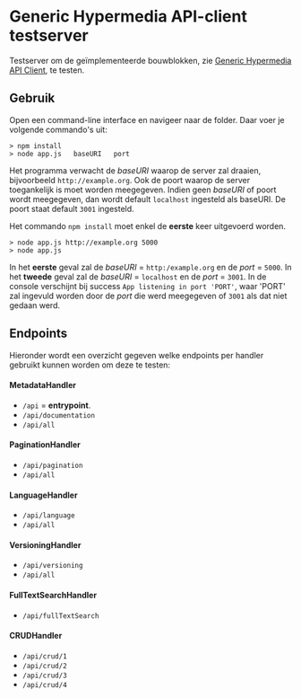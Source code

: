 # Generic Hypermedia API-client testserver

Testserver om de geïmplementeerde bouwblokken, zie [Generic Hypermedia API Client](https://github.com/ddvlanck/generic-hypermedia-api-client), te testen.

## Gebruik

Open een command-line interface en navigeer naar de folder. Daar voer je volgende commando's uit:

```
> npm install
> node app.js   baseURI   port
```

Het programma verwacht de _baseURI_ waarop de server zal draaien, bijvoorbeeld `http://example.org`. Ook de poort waarop de server toegankelijk is moet worden meegegeven. Indien geen _baseURI_ of poort wordt meegegeven, dan wordt default `localhost` ingesteld als baseURI. De poort staat default `3001` ingesteld.

Het commando `npm install` moet enkel de **eerste** keer uitgevoerd worden. 

```
> node app.js http://example.org 5000
> node app.js 
```

In het **eerste** geval zal de _baseURI_ = `http:/example.org` en de _port_ = `5000`. In het **tweede** geval zal de _baseURI_ = `localhost` en de _port_ = `3001`. In de console verschijnt bij success `App listening in port 'PORT'`, waar 'PORT' zal ingevuld worden door de _port_ die werd meegegeven of `3001` als dat niet gedaan werd.

## Endpoints

Hieronder wordt een overzicht gegeven welke endpoints per handler gebruikt kunnen worden om deze te testen:

#### MetadataHandler
* `/api` = **entrypoint**.
* `/api/documentation`
* `/api/all`

#### PaginationHandler
* `/api/pagination` 
* `/api/all`

#### LanguageHandler
* `/api/language`
* `/api/all`

#### VersioningHandler
* `/api/versioning`
* `/api/all`

#### FullTextSearchHandler
* `/api/fullTextSearch`

#### CRUDHandler
* `/api/crud/1`
* `/api/crud/2`
* `/api/crud/3`
* `/api/crud/4`

